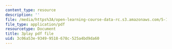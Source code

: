 ```yaml
---
content_type: resource
description: ''
file: /media/https%3A/open-learning-course-data-rc.s3.amazonaws.com/5-111sc-principles-of-chemical-science-fall-2014/3c06a53e93499518678c525a4bd9da60_JBgbUI3pxV0.pdf
file_type: application/pdf
resourcetype: Document
title: 3play pdf file
uid: 3c06a53e-9349-9518-678c-525a4bd9da60
---
```

